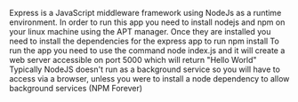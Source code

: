Express is a JavaScript middleware framework using NodeJs as a runtime environment.
In order to run this app you need to install nodejs and npm on your linux machine using the APT manager.
Once they are installed you need to install the dependencies for the express app to run npm install
To run the app you need to use the command node index.js and it will create a web server accessible on port 5000 which will return "Hello World"
Typically NodeJS doesn't run as a background service so you will have to access via a browser, unless you were to install a node dependency to allow background services (NPM Forever)

